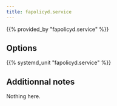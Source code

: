 ```yaml
---
title: fapolicyd.service
---
```


{{% provided_by "fapolicyd.service" %}}

## Options

{{% systemd_unit "fapolicyd.service" %}}

## Additionnal notes

Nothing here.